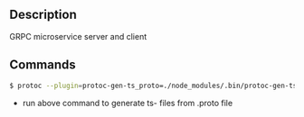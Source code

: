 

## Description

GRPC microservice server and client

## Commands

```bash
$ protoc --plugin=protoc-gen-ts_proto=./node_modules/.bin/protoc-gen-ts_proto --ts_proto_out=nestJs=true,importSuffix=.js:.  --ts_proto_opt=addGrpcMetadata=true  --ts_proto_opt=addNestjsRestParameter=true ./src/proto/*.proto
```
 - run above command to generate ts- files from .proto file

